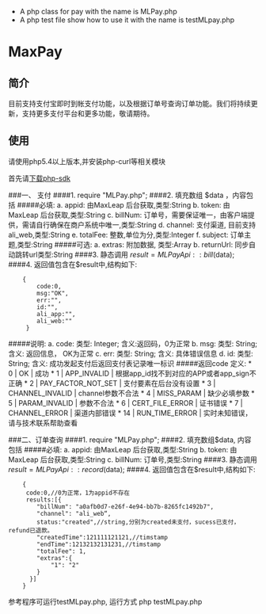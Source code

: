- A php class for pay with the name is MLPay.php
- A php test file show how to use it with the name is testMLpay.php

# MaxPay
## 简介

目前支持支付宝即时到帐支付功能，以及根据订单号查询订单功能。我们将持续更新，支持更多支付平台和更多功能，敬请期待。

## 使用
请使用php5.4以上版本,并安装php-curl等相关模块

首先请<a class="download-sdk" href="https://github.com/MaxLeap/SDK-MaxPay-PHP/tree/1.0" target="_blank">下载php-sdk</a>

###一、 支付
####1. require "MLPay.php";
####2. 填充数组 $data ，内容包括
#####必填: 
      a. appid: 由MaxLeap 后台获取,类型:String
      b. token: 由MaxLeap 后台获取,类型:String
      c. billNum: 订单号，需要保证唯一，由客户端提供，需请自行确保在商户系统中唯一,类型:String
      d. channel: 支付渠道, 目前支持 ali_web,类型:String
      e. totalFee: 整数,单位为分,类型:Integer
      f. subject: 订单主题,类型:String
#####可选:
      a. extras: 附加数据, 类型:Array
      b. returnUrl: 同步自动跳转url类型:String
####3. 静态调用 $result = MLPayApi::bill($data);
####4. 返回值包含在$result中,结构如下:
```
    {
        code:0,
        msg:"OK",
        err:"",
        id:"",
        ali_app:"",
        ali_web:""
     }
```
#####说明:
      a. code: 类型: Integer; 含义:返回码，0为正常
      b. msg: 类型: String; 含义: 返回信息， OK为正常
      c. err: 类型: String; 含义: 具体错误信息
      d. id: 类型: String; 含义: 成功发起支付后返回支付表记录唯一标识
#####返回code 定义:
      * 0 | OK | 成功
      * 1 | APP_INVALID | 根据app_id找不到对应的APP或者app_sign不正确
      * 2 | PAY_FACTOR_NOT_SET | 支付要素在后台没有设置
      * 3 | CHANNEL_INVALID | channel参数不合法
      * 4 | MISS_PARAM | 缺少必填参数
      * 5 | PARAM_INVALID | 参数不合法
      * 6 | CERT_FILE_ERROR | 证书错误
      * 7 | CHANNEL_ERROR | 渠道内部错误
      * 14 | RUN_TIME_ERROR | 实时未知错误，请与技术联系帮助查看

###二、订单查询
####1. require "MLPay.php";
####2. 填充数组$data, 内容包括
#####必填: 
      a. appid: 由MaxLeap 后台获取,类型:String
      b. token: 由MaxLeap 后台获取,类型:String
      c. billNum: 订单号,类型:String
####3. 静态调用 $result = MLPayApi::record($data);
####4. 返回值包含在$result中,结构如下:
```
    {
     code:0,//0为正常，1为appid不存在
     results:[{
        "billNum": "a0afb0d7-e26f-4e94-bb7b-8265fc1492b7",
        "channel": "ali_web“,
        status:"created",//string,分别为created未支付，sucess已支付，refund已退款。
        "createdTime":121111121121,//timstamp
        "endTime":12132132131231,//timstamp
        "totalFee": 1,
        "extras":{
            "1": "2"
        }
      }]
    }
```  
参考程序可运行testMLpay.php, 运行方式 php testMLpay.php
